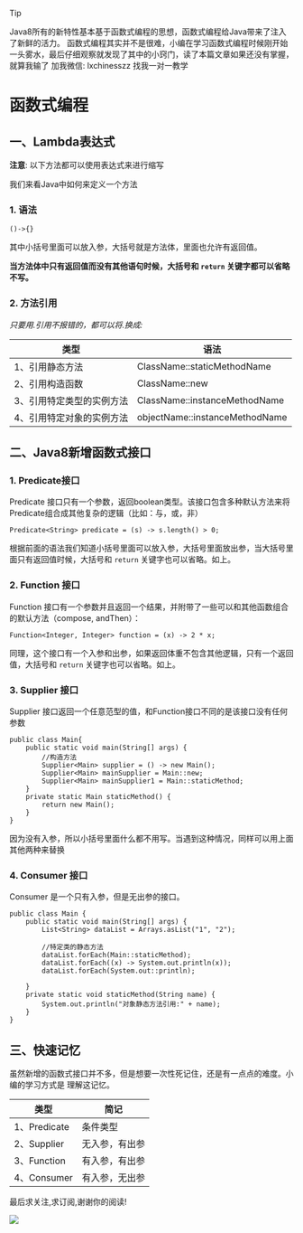 > [!TIP]
> Java8所有的新特性基本基于函数式编程的思想，函数式编程给Java带来了注入了新鲜的活力。
> 函数式编程其实并不是很难，小编在学习函数式编程时候刚开始一头雾水，最后仔细观察就发现了其中的小窍门，读了本篇文章如果还没有掌握，就算我输了
> 加我微信: lxchinesszz 找我一对一教学

# 函数式编程



## 一、Lambda表达式

**注意**: 以下方法都可以使用表达式来进行缩写

我们来看Java中如何来定义一个方法

### 1. 语法

`()->{}`

其中小括号里面可以放入参，大括号就是方法体，里面也允许有返回值。

**当方法体中只有返回值而没有其他语句时候，大括号和 `return` 关键字都可以省略不写。**


### 2. 方法引用

*只要用.引用不报错的，都可以将.换成:*

| 类型                      | 语法                           |
| ------------------------- | ------------------------------ |
| 1、引用静态方法           | ClassName::staticMethodName    |
| 2、引用构造函数           | ClassName::new                 |
| 3、引用特定类型的实例方法 | ClassName::instanceMethodName  |
| 4、引用特定对象的实例方法 | objectName::instanceMethodName |


## 二、Java8新增函数式接口

### 1. Predicate接口

Predicate 接口只有一个参数，返回boolean类型。该接口包含多种默认方法来将Predicate组合成其他复杂的逻辑（比如：与，或，非）

```
Predicate<String> predicate = (s) -> s.length() > 0;
```
根据前面的语法我们知道小括号里面可以放入参，大括号里面放出参，当大括号里面只有返回值时候，大括号和 `return` 关键字也可以省略。如上。
### 2. Function 接口

Function 接口有一个参数并且返回一个结果，并附带了一些可以和其他函数组合的默认方法（compose, andThen）：

```
Function<Integer, Integer> function = (x) -> 2 * x;
```
同理，这个接口有一个入参和出参，如果返回体重不包含其他逻辑，只有一个返回值，大括号和 `return` 关键字也可以省略。如上。

### 3. Supplier 接口

Supplier 接口返回一个任意范型的值，和Function接口不同的是该接口没有任何参数

```
public class Main{
    public static void main(String[] args) {
        //构造方法
        Supplier<Main> supplier = () -> new Main();
        Supplier<Main> mainSupplier = Main::new;
        Supplier<Main> mainSupplier1 = Main::staticMethod;
    }
    private static Main staticMethod() {
        return new Main();
    }
}
```

因为没有入参，所以小括号里面什么都不用写。当遇到这种情况，同样可以用上面其他两种来替换

### 4. Consumer 接口

Consumer 是一个只有入参，但是无出参的接口。

```
public class Main {
    public static void main(String[] args) {
        List<String> dataList = Arrays.asList("1", "2");

        //特定类的静态方法
        dataList.forEach(Main::staticMethod);
        dataList.forEach((x) -> System.out.println(x));
        dataList.forEach(System.out::println);

    }
    private static void staticMethod(String name) {
        System.out.println("对象静态方法引用:" + name);
    }
}
```

## 三、快速记忆

虽然新增的函数式接口并不多，但是想要一次性死记住，还是有一点点的难度。小编的学习方式是
理解这记忆。

| 类型         | 简记           |
| ------------ | -------------- |
| 1、Predicate | 条件类型       |
| 2、Supplier  | 无入参，有出参 |
| 3、Function  | 有入参，有出参 |
| 4、Consumer  | 有入参，无出参 |


最后求关注,求订阅,谢谢你的阅读!


![](https://img.springlearn.cn/blog/learn_1589360371000.png)
